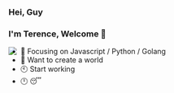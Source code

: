 ### Hei, Guy

### I'm Terence, Welcome 👋

<img align="left" src="https://github-readme-stats.vercel.app/api?username=Terencesun&hide=issues&show_icons=true&include_all_commits=true">

- :orange_book: Focusing on Javascript / Python / Golang
- :hammer: Want to create a world
- :clock10: Start working
- :clock12: :sleeping:
